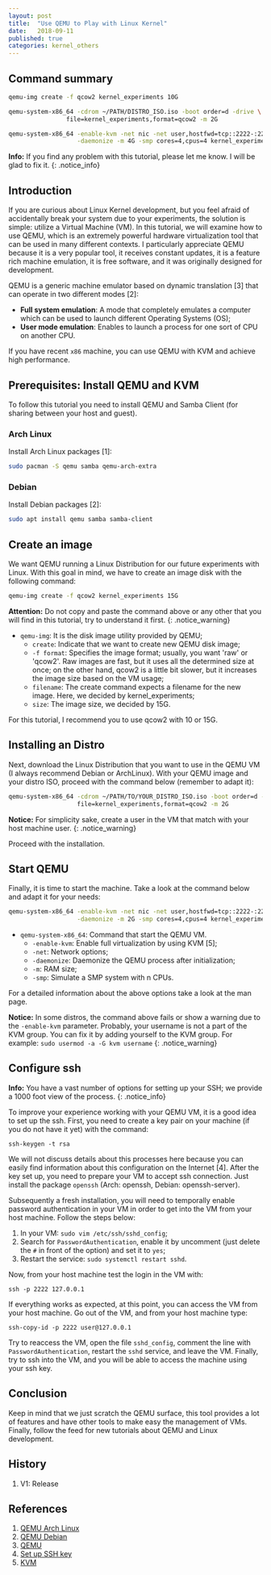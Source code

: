 ```yaml
---
layout: post
title:  "Use QEMU to Play with Linux Kernel"
date:   2018-09-11
published: true
categories: kernel_others
---
```


## Command summary

```bash
qemu-img create -f qcow2 kernel_experiments 10G

qemu-system-x86_64 -cdrom ~/PATH/DISTRO_ISO.iso -boot order=d -drive \
                file=kernel_experiments,format=qcow2 -m 2G

qemu-system-x86_64 -enable-kvm -net nic -net user,hostfwd=tcp::2222-:22,smb=$PWD/ \
                   -daemonize -m 4G -smp cores=4,cpus=4 kernel_experiments
```

**Info:**
If you find any problem with this tutorial, please let me know. I will be glad
to fix it.
{: .notice_info}

## Introduction

If you are curious about Linux Kernel development, but you feel afraid of
accidentally break your system due to your experiments, the solution is simple:
utilize a Virtual Machine (VM). In this tutorial, we will examine how to use
QEMU, which is an extremely powerful hardware virtualization tool that can be
used in many different contexts. I particularly appreciate QEMU because it is a
very popular tool, it receives constant updates, it is a feature rich machine
emulation, it is free software, and it was originally designed for development.

QEMU is a generic machine emulator based on dynamic translation [3] that can
operate in two different modes [2]:

* **Full system emulation**: A mode that completely emulates a computer which
  can be used to launch different Operating Systems (OS);
* **User mode emulation**: Enables to launch a process for one sort of CPU on
  another CPU.

If you have recent `x86` machine, you can use QEMU with KVM and achieve high
performance.

## Prerequisites: Install QEMU and KVM

To follow this tutorial you need to install QEMU and Samba Client (for sharing
between your host and guest).

### Arch Linux

Install Arch Linux packages [1]:

```bash
sudo pacman -S qemu samba qemu-arch-extra
```

### Debian

Install Debian packages [2]:

```bash
sudo apt install qemu samba samba-client
```

## Create an image

We want QEMU running a Linux Distribution for our future experiments with
Linux. With this goal in mind, we have to create an image disk with the
following command:

```bash
qemu-img create -f qcow2 kernel_experiments 15G
```
**Attention:**
Do not copy and paste the command above or any other that you will find in this
tutorial, try to understand it first.
{: .notice_warning}


* `qemu-img`: It is the disk image utility provided by QEMU;
  * `create`: Indicate that we want to create new QEMU disk image;
  * `-f format`: Specifies the image format; usually, you want 'raw' or
    'qcow2'. Raw images are fast, but it uses all the determined size at once;
    on the other hand, qcow2 is a little bit slower, but it increases the image
    size based on the VM usage;
  * `filename`: The create command expects a filename for the new image. Here,
    we decided by kernel_experiments;
  * `size`: The image size, we decided by 15G.

For this tutorial, I recommend you to use qcow2 with 10 or 15G.

## Installing an Distro

Next, download the Linux Distribution that you want to use in the QEMU VM (I
always recommend Debian or ArchLinux). With your QEMU image and your distro
ISO, proceed with the command below (remember to adapt it):

```bash
qemu-system-x86_64 -cdrom ~/PATH/TO/YOUR_DISTRO_ISO.iso -boot order=d -drive \
                   file=kernel_experiments,format=qcow2 -m 2G
```

**Notice:**
For simplicity sake, create a user in the VM that match with your host machine
user.
{: .notice_warning}

Proceed with the installation.

## Start QEMU

Finally, it is time to start the machine. Take a look at the command below and
adapt it for your needs:

```bash
qemu-system-x86_64 -enable-kvm -net nic -net user,hostfwd=tcp::2222-:22,smb=$PWD/ \
                   -daemonize -m 2G -smp cores=4,cpus=4 kernel_experiments
```

* `qemu-system-x86_64`: Command that start the QEMU VM.
  * `-enable-kvm`: Enable full virtualization by using KVM [5];
  * `-net`: Network options;
  * `-daemonize`: Daemonize the QEMU process after initialization;
  * `-m`: RAM size;
  * `-smp`: Simulate a SMP system with n CPUs.

For a detailed information about the above options take a look at the man page.

**Notice:**
In some distros, the command above fails or show a warning due to the
`-enable-kvm` parameter. Probably, your username is not a part of the KVM
group. You can fix it by adding yourself to the KVM group. For example:
`sudo usermod -a -G kvm username`
{: .notice_warning}

## Configure ssh

**Info:**
You have a vast number of options for setting up your SSH; we provide a 1000
foot view of the process.
{: .notice_info}

To improve your experience working with your QEMU VM, it is a good idea to set
up the ssh. First, you need to create a key pair on your machine (if you do not
have it yet) with the command:

```
ssh-keygen -t rsa
```

We will not discuss details about this processes here because you can easily
find information about this configuration on the Internet [4]. After the key
set up, you need to prepare your VM to accept ssh connection. Just install the
package `openssh` (Arch: openssh, Debian: openssh-server).

Subsequently a fresh installation, you will need to temporally enable password
authentication in your VM in order to get into the VM from your host machine.
Follow the steps below:

1. In your VM:  `sudo vim /etc/ssh/sshd_config`;
2. Search for `PasswordAuthentication`, enable it by uncomment (just delete the
  `#` in front of the option) and set it to `yes`;
3. Restart the service: `sudo systemctl restart sshd`.

Now, from your host machine test the login in the VM with:

```
ssh -p 2222 127.0.0.1
```

If everything works as expected, at this point, you can access the VM from your
host machine. Go out of the VM, and from your host machine type:

```
ssh-copy-id -p 2222 user@127.0.0.1
```

Try to reaccess the VM, open the file `sshd_config`, comment the line with
`PasswordAuthentication`, restart the `sshd` service, and leave the VM.
Finally, try to ssh into the VM, and you will be able to access the machine
using your ssh key.

## Conclusion

Keep in mind that we just scratch the QEMU surface, this tool provides a lot of
features and have other tools to make easy the management of VMs. Finally,
follow the feed for new tutorials about QEMU and Linux development.

## History

1. V1: Release

## References

1. [QEMU Arch Linux](https://wiki.archlinux.org/index.php/QEMU)
2. [QEMU Debian](https://wiki.debian.org/QEMU#Installation)
3. [QEMU](https://www.qemu.org/)
4. [Set up SSH key](https://www.digitalocean.com/community/tutorials/how-to-set-up-ssh-keys--2)
5. [KVM](https://en.wikipedia.org/wiki/Kernel-based_Virtual_Machine)
